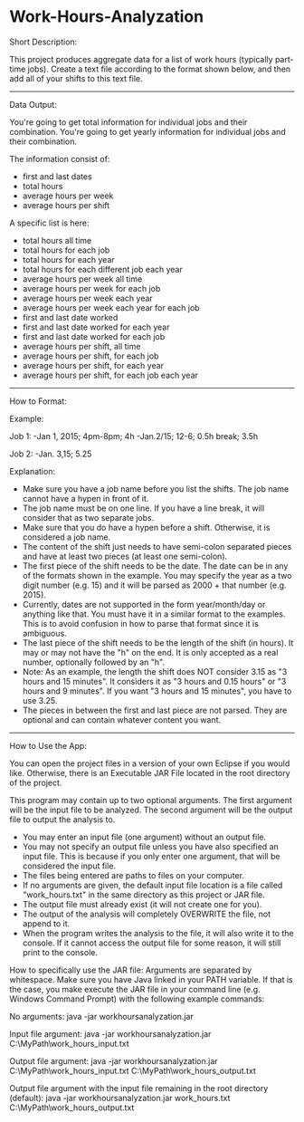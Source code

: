 # Work-Hours-Analyzation

Short Description:

This project produces aggregate data for a list of work hours (typically part-time jobs). Create a text file according to the format shown below, and then add all of your shifts to this text file.

--------------------------------------------------

Data Output:

You're going to get total information for individual jobs and their combination.
You're going to get yearly information for individual jobs and their combination.

The information consist of:
- first and last dates
- total hours
- average hours per week
- average hours per shift

A specific list is here:
- total hours all time
- total hours for each job
- total hours for each year
- total hours for each different job each year
- average hours per week all time
- average hours per week for each job
- average hours per week each year
- average hours per week each year for each job
- first and last date worked
- first and last date worked for each year
- first and last date worked for each job
- average hours per shift, all time
- average hours per shift, for each job
- average hours per shift, for each year
- average hours per shift, for each job each year

--------------------------------------------------

How to Format:

Example:

Job 1:
-Jan 1, 2015; 4pm-8pm; 4h
-Jan.2/15; 12-6; 0.5h break; 3.5h

Job 2:
-Jan. 3,15; 5.25

Explanation:
- Make sure you have a job name before you list the shifts. The job name cannot have a hypen in front of it.
- The job name must be on one line. If you have a line break, it will consider that as two separate jobs.
- Make sure that you do have a hypen before a shift. Otherwise, it is considered a job name.
- The content of the shift just needs to have semi-colon separated pieces and have at least two pieces (at least one semi-colon).
- The first piece of the shift needs to be the date. The date can be in any of the formats shown in the example. You may specify the year as a two digit number (e.g. 15) and it will be parsed as 2000 + that number (e.g. 2015).
- Currently, dates are not supported in the form year/month/day or anything like that. You must have it in a similar format to the examples. This is to avoid confusion in how to parse that format since it is ambiguous.
- The last piece of the shift needs to be the length of the shift (in hours). It may or may not have the "h" on the end. It is only accepted as a real number, optionally followed by an "h".
- Note: As an example, the length the shift does NOT consider 3.15 as "3 hours and 15 minutes". It considers it as "3 hours and 0.15 hours" or "3 hours and 9 minutes". If you want "3 hours and 15 minutes", you have to use 3.25.
- The pieces in between the first and last piece are not parsed. They are optional and can contain whatever content you want.

--------------------------------------------------

How to Use the App:

You can open the project files in a version of your own Eclipse if you would like. Otherwise, there is an Executable JAR File located in the root directory of the project.

This program may contain up to two optional arguments. The first argument will be the input file to be analyzed. The second argument will be the output file to output the analysis to.
- You may enter an input file (one argument) without an output file.
- You may not specify an output file unless you have also specified an input file. This is because if you only enter one argument, that will be considered the input file.
- The files being entered are paths to files on your computer.
- If no arguments are given, the default input file location is a file called "work_hours.txt" in the same directory as this project or JAR file.
- The output file must already exist (it will not create one for you).
- The output of the analysis will completely OVERWRITE the file, not append to it.
- When the program writes the analysis to the file, it will also write it to the console. If it cannot access the output file for some reason, it will still print to the console.

How to specifically use the JAR file:
Arguments are separated by whitespace.
Make sure you have Java linked in your PATH variable.
If that is the case, you make execute the JAR file in your command line (e.g. Windows Command Prompt) with the following example commands:

No arguments:
java -jar workhoursanalyzation.jar

Input file argument:
java -jar workhoursanalyzation.jar C:\MyPath\work_hours_input.txt

Output file argument:
java -jar workhoursanalyzation.jar C:\MyPath\work_hours_input.txt C:\MyPath\work_hours_output.txt

Output file argument with the input file remaining in the root directory (default):
java -jar workhoursanalyzation.jar work_hours.txt C:\MyPath\work_hours_output.txt